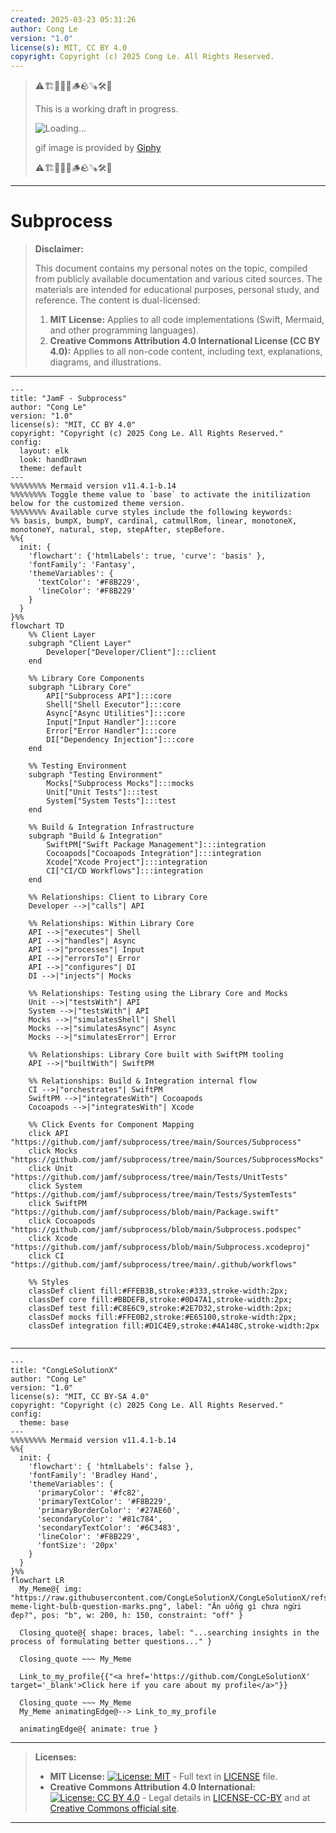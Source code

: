 ```yaml
---
created: 2025-03-23 05:31:26
author: Cong Le
version: "1.0"
license(s): MIT, CC BY 4.0
copyright: Copyright (c) 2025 Cong Le. All Rights Reserved.
---
```


> ⚠️🏗️🚧🦺🧱🪵🪨🪚🛠️👷
> 
> This is a working draft in progress.
> 
> ![Loading...](https://media3.giphy.com/media/v1.Y2lkPTc5MGI3NjExMHdlZGg5a3B4dTNsZHJtamFydzMzMGU1OTJmemJ1ZzI2cXpzYnJydCZlcD12MV9pbnRlcm5hbF9naWZfYnlfaWQmY3Q9Zw/FaAxdPWZ7HKGmlnku7/giphy.gif)
> 
> gif image is provided by [Giphy](https://giphy.com)
> 
> ⚠️🏗️🚧🦺🧱🪵🪨🪚🛠️👷

----


# Subprocess
> **Disclaimer:**
>
> This document contains my personal notes on the topic,
> compiled from publicly available documentation and various cited sources.
> The materials are intended for educational purposes, personal study, and reference.
> The content is dual-licensed:
> 1. **MIT License:** Applies to all code implementations (Swift, Mermaid, and other programming languages).
> 2. **Creative Commons Attribution 4.0 International License (CC BY 4.0):** Applies to all non-code content, including text, explanations, diagrams, and illustrations.
---



```mermaid
---
title: "JamF - Subprocess"
author: "Cong Le"
version: "1.0"
license(s): "MIT, CC BY 4.0"
copyright: "Copyright (c) 2025 Cong Le. All Rights Reserved."
config:
  layout: elk
  look: handDrawn
  theme: default
---
%%%%%%%% Mermaid version v11.4.1-b.14
%%%%%%%% Toggle theme value to `base` to activate the initilization below for the customized theme version.
%%%%%%%% Available curve styles include the following keywords:
%% basis, bumpX, bumpY, cardinal, catmullRom, linear, monotoneX, monotoneY, natural, step, stepAfter, stepBefore.
%%{
  init: {
    'flowchart': {'htmlLabels': true, 'curve': 'basis' },
    'fontFamily': 'Fantasy',
    'themeVariables': {
      'textColor': '#F8B229',
      'lineColor': '#F8B229'
    }
  }
}%%
flowchart TD
    %% Client Layer
    subgraph "Client Layer"
        Developer["Developer/Client"]:::client
    end

    %% Library Core Components
    subgraph "Library Core"
        API["Subprocess API"]:::core
        Shell["Shell Executor"]:::core
        Async["Async Utilities"]:::core
        Input["Input Handler"]:::core
        Error["Error Handler"]:::core
        DI["Dependency Injection"]:::core
    end

    %% Testing Environment
    subgraph "Testing Environment"
        Mocks["Subprocess Mocks"]:::mocks
        Unit["Unit Tests"]:::test
        System["System Tests"]:::test
    end

    %% Build & Integration Infrastructure
    subgraph "Build & Integration"
        SwiftPM["Swift Package Management"]:::integration
        Cocoapods["Cocoapods Integration"]:::integration
        Xcode["Xcode Project"]:::integration
        CI["CI/CD Workflows"]:::integration
    end

    %% Relationships: Client to Library Core
    Developer -->|"calls"| API

    %% Relationships: Within Library Core
    API -->|"executes"| Shell
    API -->|"handles"| Async
    API -->|"processes"| Input
    API -->|"errorsTo"| Error
    API -->|"configures"| DI
    DI -->|"injects"| Mocks

    %% Relationships: Testing using the Library Core and Mocks
    Unit -->|"testsWith"| API
    System -->|"testsWith"| API
    Mocks -->|"simulatesShell"| Shell
    Mocks -->|"simulatesAsync"| Async
    Mocks -->|"simulatesError"| Error

    %% Relationships: Library Core built with SwiftPM tooling
    API -->|"builtWith"| SwiftPM

    %% Relationships: Build & Integration internal flow
    CI -->|"orchestrates"| SwiftPM
    SwiftPM -->|"integratesWith"| Cocoapods
    Cocoapods -->|"integratesWith"| Xcode

    %% Click Events for Component Mapping
    click API "https://github.com/jamf/subprocess/tree/main/Sources/Subprocess"
    click Mocks "https://github.com/jamf/subprocess/tree/main/Sources/SubprocessMocks"
    click Unit "https://github.com/jamf/subprocess/tree/main/Tests/UnitTests"
    click System "https://github.com/jamf/subprocess/tree/main/Tests/SystemTests"
    click SwiftPM "https://github.com/jamf/subprocess/blob/main/Package.swift"
    click Cocoapods "https://github.com/jamf/subprocess/blob/main/Subprocess.podspec"
    click Xcode "https://github.com/jamf/subprocess/blob/main/Subprocess.xcodeproj"
    click CI "https://github.com/jamf/subprocess/tree/main/.github/workflows"

    %% Styles
    classDef client fill:#FFEB3B,stroke:#333,stroke-width:2px;
    classDef core fill:#BBDEFB,stroke:#0D47A1,stroke-width:2px;
    classDef test fill:#C8E6C9,stroke:#2E7D32,stroke-width:2px;
    classDef mocks fill:#FFE0B2,stroke:#E65100,stroke-width:2px;
    classDef integration fill:#D1C4E9,stroke:#4A148C,stroke-width:2px
    
```


---

<!-- 
```mermaid
%% Current Mermaid version
info
```  -->


```mermaid
---
title: "CongLeSolutionX"
author: "Cong Le"
version: "1.0"
license(s): "MIT, CC BY-SA 4.0"
copyright: "Copyright (c) 2025 Cong Le. All Rights Reserved."
config:
  theme: base
---
%%%%%%%% Mermaid version v11.4.1-b.14
%%{
  init: {
    'flowchart': { 'htmlLabels': false },
    'fontFamily': 'Bradley Hand',
    'themeVariables': {
      'primaryColor': '#fc82',
      'primaryTextColor': '#F8B229',
      'primaryBorderColor': '#27AE60',
      'secondaryColor': '#81c784',
      'secondaryTextColor': '#6C3483',
      'lineColor': '#F8B229',
      'fontSize': '20px'
    }
  }
}%%
flowchart LR
  My_Meme@{ img: "https://raw.githubusercontent.com/CongLeSolutionX/CongLeSolutionX/refs/heads/main/assets/images/My-meme-light-bulb-question-marks.png", label: "Ăn uống gì chưa ngừi đẹp?", pos: "b", w: 200, h: 150, constraint: "off" }

  Closing_quote@{ shape: braces, label: "...searching insights in the process of formulating better questions..." }

  Closing_quote ~~~ My_Meme
    
  Link_to_my_profile{{"<a href='https://github.com/CongLeSolutionX' target='_blank'>Click here if you care about my profile</a>"}}

  Closing_quote ~~~ My_Meme
  My_Meme animatingEdge@--> Link_to_my_profile
  
  animatingEdge@{ animate: true }

```

---
> **Licenses:**
>
> - **MIT License:**  [![License: MIT](https://img.shields.io/badge/License-MIT-yellow.svg)](LICENSE) - Full text in [LICENSE](LICENSE) file.
> - **Creative Commons Attribution 4.0 International:** [![License: CC BY 4.0](https://licensebuttons.net/l/by/4.0/88x31.png)](LICENSE-CC-BY) - Legal details in [LICENSE-CC-BY](LICENSE-CC-BY) and at [Creative Commons official site](http://creativecommons.org/licenses/by/4.0/).
> 
---
